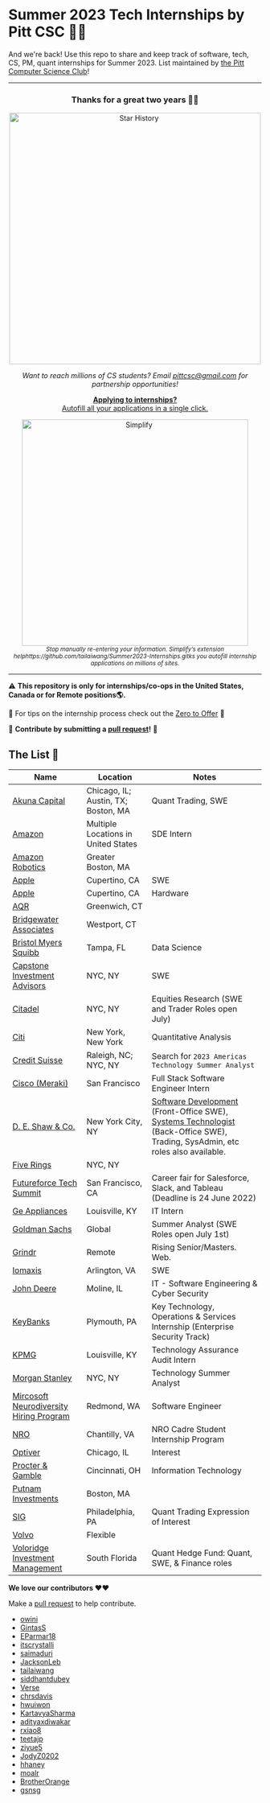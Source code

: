 # Summer 2023 Tech Internships by Pitt CSC 🌆🐢
And we're back! Use this repo to share and keep track of software, tech, CS, PM, quant internships for Summer 2023. List maintained by [the Pitt Computer Science Club](https://pittcsc.org/)!

---

<div align="center">
	<h3>
		Thanks for a great two years 💖💖
	</h3>
	<p>
		<img src="https://api.star-history.com/svg?repos=pittcsc/Summer2022-Internships&type=Date" width="500"  alt="Star History">
	</p>
	<i>Want to reach millions of CS students? Email <a href="mailto:pittcsc@gmail.com?subject=Sponsoring the CSC Internship Repo">pittcsc@gmail.com</a> for partnership opportunities!</i>
</div>
<div align="center">
	<p>
		<a href="https://simplify.jobs/?utm_source=pittcsc&utm_medium=internships_repo">
			<b>Applying to internships?</b>
			<br>
			Autofill all your applications in a single click.
			<br>
			<div>
				<img src="https://res.cloudinary.com/dpeo4xcnc/image/upload/v1636594918/simplify_pittcsc.png" width="450"  alt="Simplify">
			</div>
		</a>
		<sub><i>Stop manually re-entering your information. Simplify’s extension helphttps://github.com/tailaiwang/Summer2023-Internships.gitks you autofill internship applications on millions of sites.</i></sub>
	</p>
</div>

---

:warning: **This repository is only for internships/co-ops in the United States, Canada or for Remote positions:earth_americas:.**

🧠 For tips on the internship process check out the [Zero to Offer](https://www.pittcs.wiki/zero-to-offer) 🧠

🙏 **Contribute by submitting a [pull request](https://github.com/susam/gitpr#create-pull-request)!** 🙏

## The List 👔

| Name                                                                                                                                                                         | Location                             | Notes                                                                                                    |
| ---------------------------------------------------------------------------------------------------------------------------------------------------------------------------- | ------------------------------------ | -------------------------------------------------------------------------------------------------------- |
| [Akuna Capital](https://akunacapital.com/careers?&experience=intern&search_term=#careers)                                                                                    | Chicago, IL; Austin, TX; Boston, MA | Quant Trading, SWE                                                                                       |
| [Amazon](https://www.amazon.jobs/en/jobs/2110678/software-development-engineer-internship-2023-us)                                                                           | Multiple Locations in United States                                | SDE Intern                                                                                                   |
| [Amazon Robotics](https://www.amazon.jobs/en/jobs/1999770/amazon-robotics-software-development-engineer-sde-intern-summer-2023)                                              | Greater Boston, MA                   |                                                                                                          |
| [Apple](https://jobs.apple.com/en-us/details/200389054/software-engineering-internship?team=SDNT)                                                                            | Cupertino, CA                                  | SWE                                                                                                   |
| [Apple](https://jobs.apple.com/en-us/details/200389042/hardware-technology-internship?team=STDNT)                                                                           |Cupertino, CA                        | Hardware                                                                                                     |
| [AQR](https://careers.aqr.com/jobs/university-open-positions/greenwich-ct/2023-summer-internship-express-interest/2194349?gh_jid=2194349#/)                                  | Greenwich, CT                        |                                                                                                          |
| [Bridgewater Associates](https://boards.greenhouse.io/bridgewater89/jobs/4076389002)                                                                                         | Westport, CT                         |                                                                                                          |
| [Bristol Myers Squibb](https://careers.bms.com/jobs/R1546751?lang=en-us)                                                                                         | Tampa, FL                         |  Data Science                          								|
| [Capstone Investment Advisors](https://www.linkedin.com/jobs/view/2023-summer-internship-software-engineer-nyc-at-capstone-investment-advisors-3105833413/)                                                             | NYC, NY                              | SWE
| [Citadel](https://www.citadel.com/careers/details/equities-citadel-associate-program-summer-internship-2023-us/)                                                             | NYC, NY                              | Equities Research (SWE and Trader Roles open July)                                                       |
| [Citi](https://jobs.citi.com/job/new-york/quantitative-analysis-summer-analyst-north-america-2023/287/28553736048)                                                           | New York, New York                   | Quantitative Analysis                                                                                    |
| [Credit Suisse](https://tas-creditsuisse.taleo.net/careersection/campus/moresearch.ftl)                                                                                      | Raleigh, NC; NYC, NY                 | Search for `2023 Americas Technology Summer Analyst`                                                     |
| [Cisco (Meraki)](https://jobs.cisco.com/jobs/ProjectDetail/Full-Stack-Software-Engineer-Intern-Summer-2023-Meraki/1368018?source=Cisco+Jobs+Career+Site&tags=CDC+SnNG+interview-tips) | San Francisco | Full Stack Software Engineer Intern |
| [D. E. Shaw & Co.](https://www.deshaw.com/careers/internships)													       | New York City, NY | [Software Development](https://www.deshaw.com/careers/software-developer-intern-new-york-4470) (Front-Office SWE), [Systems Technologist](https://www.deshaw.com/careers/systems-technologist-intern-new-york-4484) (Back-Office SWE), Trading, SysAdmin, etc roles also available.
| [Five Rings](https://fiverings.avature.net/careers/FolderDetail/New-York-New-York-United-States-Quantitative-Trading-Intern-Summer-2023/586)                                 | NYC, NY                              |                                                                                                          |
| [Futureforce Tech Summit](https://salesforce.wd1.myworkdayjobs.com/en-US/Futureforce_Internships/job/California---San-Francisco/Futureforce-Tech-Equality-Summit---Software-Engineer-Internship-for-Summer-2023_JR153733-4)                                 | San Francisco, CA                              |  Career fair for Salesforce, Slack, and Tableau (Deadline is 24 June 2022)                                                                                           |
| [Ge Appliances](https://careers.geappliances.com/jobs/8799376-summer-2023-information-technology-intern?bid=370&tm_company=44906&tm_event=view&tm_job=REQ-11837)      | Louisville, KY  | IT Intern    |                                                                                           |
| [Goldman Sachs](https://www.goldmansachs.com/careers/students/programs/americas/summer-analyst-program.html)                                                                 | Global                               | Summer Analyst (SWE Roles open July 1st)                                                                 |
| [Grindr](https://boards.greenhouse.io/grindr/jobs/4245049) | Remote                               | Rising Senior/Masters. Web.                                                                              |
| [Iomaxis](https://www.clearancejobs.com/jobs/6504814/software-engineer-intern?utm_source=linkedin-cj-organic&utm_medium=jobfeed&utm_campaign=url&_ccid=1655348950763kci9hixse) | Arlington, VA | SWE |
| [John Deere](https://jobs.deere.com/job/Moline-IT-Software-Engineering-&-Cyber-Security-Summer-Intern-2023a-IL-61265/897788700/) | Moline, IL        | IT - Software Engineering & Cyber Security                                             |
| [KeyBanks](https://keybank.wd5.myworkdayjobs.com/en-US/External_Career_Site/job/401-Plymouth-Road-Suite-600-Plymouth-Meeting-PA/Summer-2023-Key-Technology--Operations---Services-Internship--Enterprise-Secruity-Track-_R-10996?codes=IND)      | Plymouth, PA  | Key Technology, Operations & Services Internship (Enterprise Security Track)   |                                                         |
| [KPMG](https://www.kpmgcampus.com/campus/JobDetail?jobId=85891&utm_medium=%22mcloud-jobads%22&utm_campaign=&utm_content=Technology%20Assurance%20Audit%20Intern%20%7C%20Dallas%20Summer%202023&utm_term=85891&utm_source=Indeed&srcCat=Internet&specSrc=Indeed)      | Louisville, KY  | Technology Assurance Audit Intern    |                                                                                           |
| [Morgan Stanley](https://morganstanley.tal.net/vx/candidate/apply/12954)                                                                                                     | NYC, NY                              | Technology Summer Analyst                                                                                |
| [Mircosoft Neurodiversity Hiring Program](https://careers.microsoft.com/us/en/job/1374256/Neurodiversity-Hiring-Program-Intern-Opportunities-for-Students-Software-Engineer)	| Redmond, WA	| Software Engineer	| 
| [NRO](https://nro.applytojob.com/apply/3JDdLgnQ4F/Summer-2023-NRO-Cadre-Student-Internship-Program) | Chantilly, VA | NRO Cadre Student Internship Program |
| [Optiver](https://www.optiver.com/working-at-optiver/career-opportunities/5674025002/)                                                                                       | Chicago, IL                          | Interest                                                                                                 |
| [Procter & Gamble](https://www.pgcareers.com/job/cincinnati/information-technology-emerging-leaders-2023-internship-sophomore/936/12490612416)                                                                                                     | Cincinnati, OH                              | Information Technology
| [Putnam Investments](https://putnam.referrals.selectminds.com/college/jobs/software-engineer-summer-internship-for-summer-2023-665) | Boston, MA  |
| [SIG](https://careers.sig.com/job/6289/Trading-Intern-Summer-2023-Expression-of-Interest)                                                                                    | Philadelphia, PA                     | Quant Trading Expression of Interest                                                                     |
| [Volvo](https://xjobs.brassring.com/TGnewUI/Search/home/HomeWithPreLoad?PageType=JobDetails&partnerid=25079&siteid=5171&AReq=122435BR&codes=LinkedIn#jobDetails=731164_5171) | Flexible                             |                                                                                                          |
| [Voloridge Investment Management](https://www.voloridge.com/join-our-team)| South Florida | Quant Hedge Fund: Quant, SWE, & Finance roles | 
                                                                       
**We love our contributors ❤️❤️**

Make a [pull request](https://github.com/susam/gitpr#create-pull-request) to help contribute.
* [owini](https://github.com/owini)
* [GintasS](https://github.com/gintass)
* [EParmar18](https://github.com/EParmar18)
* [itscrystalli](https://github.com/itscrystalli)
* [saimaduri](https://github.com/saimaduri)
* [JacksonLeb](https://github.com/JacksonLeb)
* [tailaiwang](https://github.com/tailaiwang/)
* [siddhantdubey](https://github.com/siddhantdubey)
* [Verse](https://github.com/Verse1)
* [chrsdavis](https://github.com/chrsdavis)
* [hwuiwon](https://github.com/hwuiwon)
* [KartavyaSharma](https://github.com/KartavyaSharma)
* [adityaxdiwakar](https://github.com/adityaxdiwakar)
* [rxiao8](https://github.com/rxiao8)
* [teetajp](https://github.com/teetajp)
* [ziyue5](https://github.com/ziyue5)
* [JodyZ0202](https://github.com/JodyZ0203)
* [hhaney](https://github.com/hhaney)
* [moalr](https://github.com/MohammedAl-Rasheed)
* [BrotherOrange](https://github.com/BrotherOrange)
* [gsnsg](https://github.com/gsnsg)
